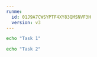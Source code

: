 ```yaml
---
runme:
  id: 01J9A7CWSYPTF4XY83QMSNVF3H
  version: v3
---
```


```sh {"category":"setup","id":"01J9A7CYKN4QCVZ43948NZPN8E","name":"task1"}
echo "Task 1"
```

```sh {"category":"setup","id":"01J9A7D5ZDBKD4RER6C6N0XYKW","name":"task2"}
echo "Task 2"
```